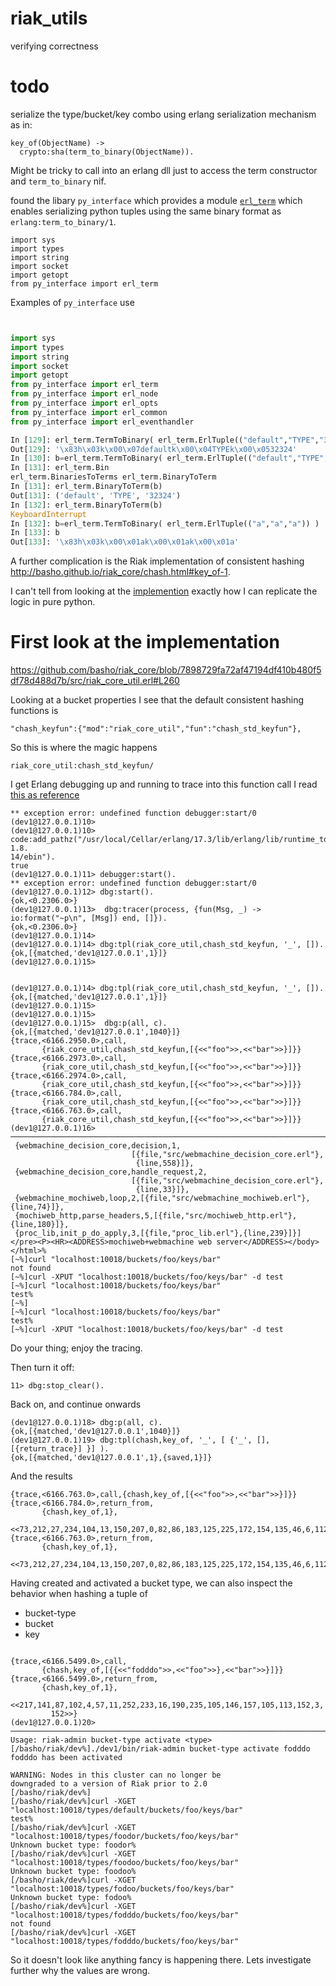 # riak_utils

verifying correctness

# todo 

serialize the type/bucket/key combo using erlang serialization mechanism as in:

```
key_of(ObjectName) ->         
  crypto:sha(term_to_binary(ObjectName)).
```

Might be tricky to call into an erlang dll just to access the term constructor and `term_to_binary` nif.

found the libary `py_interface` which provides a module [`erl_term`](https://github.com/skysbird/py_interface/blob/master/py_interface/erl_term.py) which enables serializing python tuples using the same binary format as `erlang:term_to_binary/1`.

```
import sys
import types
import string
import socket
import getopt
from py_interface import erl_term
```

Examples of `py_interface` use

```python


import sys
import types
import string
import socket
import getopt
from py_interface import erl_term
from py_interface import erl_node
from py_interface import erl_opts
from py_interface import erl_common
from py_interface import erl_eventhandler

In [129]: erl_term.TermToBinary( erl_term.ErlTuple(("default","TYPE","32324")) )
Out[129]: '\x83h\x03k\x00\x07defaultk\x00\x04TYPEk\x00\x0532324'
In [130]: b=erl_term.TermToBinary( erl_term.ErlTuple(("default","TYPE","32324")) )
In [131]: erl_term.Bin
erl_term.BinariesToTerms erl_term.BinaryToTerm
In [131]: erl_term.BinaryToTerm(b)
Out[131]: ('default', 'TYPE', '32324')
In [132]: erl_term.BinaryToTerm(b)
KeyboardInterrupt
In [132]: b=erl_term.TermToBinary( erl_term.ErlTuple(("a","a","a")) )
In [133]: b
Out[133]: '\x83h\x03k\x00\x01ak\x00\x01ak\x00\x01a'

```

A further complication is the Riak implementation of consistent hashing http://basho.github.io/riak_core/chash.html#key_of-1. 

I can't tell from looking at the [implemention](https://github.com/basho/riak_core/blob/ddab30a9f86c0e6566d788731ab2596a40e2729a/src/chash.erl) exactly how I can replicate the logic in pure python.

# First look at the implementation

https://github.com/basho/riak_core/blob/7898729fa72af47194df410b480f5df78d488d7b/src/riak_core_util.erl#L260

Looking at a bucket properties I see that the default consistent hashing functions is

    "chash_keyfun":{"mod":"riak_core_util","fun":"chash_std_keyfun"},

So this is where the magic happens

```
riak_core_util:chash_std_keyfun/
```

I get Erlang debugging up and running to trace into this function call I read [this as reference](http://blog.differentpla.net/blog/2014/05/08/debugging-erlang-with-a-remote-shell/)

```
** exception error: undefined function debugger:start/0
(dev1@127.0.0.1)10>
(dev1@127.0.0.1)10> code:add_pathz("/usr/local/Cellar/erlang/17.3/lib/erlang/lib/runtime_tools-1.8.
14/ebin").
true
(dev1@127.0.0.1)11> debugger:start().                                                              ** exception error: undefined function debugger:start/0
(dev1@127.0.0.1)12> dbg:start().
{ok,<0.2306.0>}
(dev1@127.0.0.1)13>  dbg:tracer(process, {fun(Msg, _) -> io:format("~p\n", [Msg]) end, []}).
{ok,<0.2306.0>}
(dev1@127.0.0.1)14>
(dev1@127.0.0.1)14> dbg:tpl(riak_core_util,chash_std_keyfun, '_', []).
{ok,[{matched,'dev1@127.0.0.1',1}]}
(dev1@127.0.0.1)15>


(dev1@127.0.0.1)14> dbg:tpl(riak_core_util,chash_std_keyfun, '_', []).
{ok,[{matched,'dev1@127.0.0.1',1}]}
(dev1@127.0.0.1)15>
(dev1@127.0.0.1)15>
(dev1@127.0.0.1)15>  dbg:p(all, c).
{ok,[{matched,'dev1@127.0.0.1',1040}]}
{trace,<6166.2950.0>,call,
       {riak_core_util,chash_std_keyfun,[{<<"foo">>,<<"bar">>}]}}
{trace,<6166.2973.0>,call,
       {riak_core_util,chash_std_keyfun,[{<<"foo">>,<<"bar">>}]}}
{trace,<6166.2974.0>,call,
       {riak_core_util,chash_std_keyfun,[{<<"foo">>,<<"bar">>}]}}
{trace,<6166.784.0>,call,
       {riak_core_util,chash_std_keyfun,[{<<"foo">>,<<"bar">>}]}}
{trace,<6166.763.0>,call,
       {riak_core_util,chash_std_keyfun,[{<<"foo">>,<<"bar">>}]}}
(dev1@127.0.0.1)16>
───────────────────────────────────────────────────────────────────────────────────────────────────
 {webmachine_decision_core,decision,1,
                           [{file,"src/webmachine_decision_core.erl"},
                            {line,558}]},
 {webmachine_decision_core,handle_request,2,
                           [{file,"src/webmachine_decision_core.erl"},
                            {line,33}]},
 {webmachine_mochiweb,loop,2,[{file,"src/webmachine_mochiweb.erl"},{line,74}]},
 {mochiweb_http,parse_headers,5,[{file,"src/mochiweb_http.erl"},{line,180}]},
 {proc_lib,init_p_do_apply,3,[{file,"proc_lib.erl"},{line,239}]}]</pre><P><HR><ADDRESS>mochiweb+webmachine web server</ADDRESS></body></html>%                                                        [~%]curl "localhost:10018/buckets/foo/keys/bar"
not found
[~%]curl -XPUT "localhost:10018/buckets/foo/keys/bar" -d test
[~%]curl "localhost:10018/buckets/foo/keys/bar"
test%                                                                                              [~%]
[~%]curl "localhost:10018/buckets/foo/keys/bar"
test%
[~%]curl -XPUT "localhost:10018/buckets/foo/keys/bar" -d test
```

Do your thing; enjoy the tracing.

Then turn it off:
```
11> dbg:stop_clear().
```

Back on, and continue onwards

```
(dev1@127.0.0.1)18> dbg:p(all, c).
{ok,[{matched,'dev1@127.0.0.1',1040}]}
(dev1@127.0.0.1)19> dbg:tpl(chash,key_of, '_', [ {'_', [], [{return_trace}] }] ).
{ok,[{matched,'dev1@127.0.0.1',1},{saved,1}]}
```

And the results

```
{trace,<6166.763.0>,call,{chash,key_of,[{<<"foo">>,<<"bar">>}]}}
{trace,<6166.784.0>,return_from,
       {chash,key_of,1},
       <<73,212,27,234,104,13,150,207,0,82,86,183,125,225,172,154,135,46,6,112>>}
{trace,<6166.763.0>,return_from,
       {chash,key_of,1},
       <<73,212,27,234,104,13,150,207,0,82,86,183,125,225,172,154,135,46,6,112>>}
```


Having created and activated a bucket type, we can also inspect the behavior when hashing a tuple of 
* bucket-type
* bucket
* key
```

{trace,<6166.5499.0>,call,
       {chash,key_of,[{{<<"fodddo">>,<<"foo">>},<<"bar">>}]}}
{trace,<6166.5499.0>,return_from,
       {chash,key_of,1},
       <<217,141,87,102,4,57,11,252,233,16,190,235,105,146,157,105,113,152,3,
         152>>}
(dev1@127.0.0.1)20>
───────────────────────────────────────────────────────────────────────────────────────────────────
Usage: riak-admin bucket-type activate <type>
[/basho/riak/dev%]./dev1/bin/riak-admin bucket-type activate fodddo
fodddo has been activated

WARNING: Nodes in this cluster can no longer be
downgraded to a version of Riak prior to 2.0
[/basho/riak/dev%]
[/basho/riak/dev%]curl -XGET "localhost:10018/types/default/buckets/foo/keys/bar"                  test%                                                                                              [/basho/riak/dev%]curl -XGET "localhost:10018/types/foodor/buckets/foo/keys/bar"
Unknown bucket type: foodor%                                                                       [/basho/riak/dev%]curl -XGET "localhost:10018/types/foodoo/buckets/foo/keys/bar"
Unknown bucket type: foodoo%                                                                       [/basho/riak/dev%]curl -XGET "localhost:10018/types/fodoo/buckets/foo/keys/bar"
Unknown bucket type: fodoo%                                                                        [/basho/riak/dev%]curl -XGET "localhost:10018/types/fodddo/buckets/foo/keys/bar"
not found
[/basho/riak/dev%]curl -XGET "localhost:10018/types/fodddo/buckets/foo/keys/bar"
```

So it doesn't look like anything fancy is happening there. Lets investigate further why the values are wrong.




